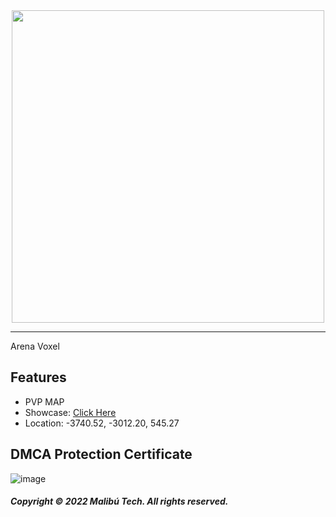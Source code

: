 <div id="header" align="center">
  <img src="https://dunb17ur4ymx4.cloudfront.net/wysiwyg/1041307/8549cd17530631d26c691a1ef73fb1186089f5f8.png" width="500"/>
</div>

---

Arena Voxel

## Features

- PVP MAP
- Showcase: [Click Here](https://www.youtube.com/watch?v=pyjiBbjvojA)
- Location: -3740.52, -3012.20, 545.27

## DMCA Protection Certificate
![image](https://i.imgur.com/ZKgaF7B.png)

##### Copyright © 2022 Malibú Tech. All rights reserved.
